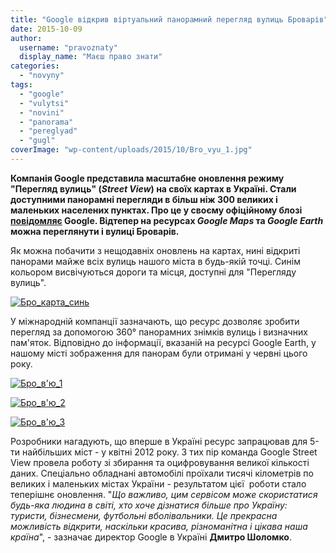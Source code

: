 ```yaml
---
title: "Google відкрив віртуальний панорамний перегляд вулиць Броварів"
date: 2015-10-09
author: 
  username: "pravoznaty"
  display_name: "Маєш право знати"
categories: 
  - "novyny"
tags: 
  - "google"
  - "vulytsi"
  - "novini"
  - "panorama"
  - "pereglyad"
  - "gugl"
coverImage: "wp-content/uploads/2015/10/Bro_vyu_1.jpg"
---
```


**Компанія Google представила масштабне оновлення режиму "Перегляд вулиць" (_Street View_) на своїх картах в Україні. Стали доступними панорамні перегляди в більш ніж 300 великих і маленьких населених пунктах. Про це у своєму офіційному блозі [повідомляє](https://google-ukraine-blog.blogspot.com/2015/10/street-view.html?m=1) Google. Відтепер на ресурсах _Google Maps_ та _Google Earth_ можна переглянути і вулиці Броварів.**

Як можна побачити з нещодавніх оновлень на картах, нині відкриті панорами майже всіх вулиць нашого міста в будь-якій точці. Синім кольором висвічуються дороги та місця, доступні для "Перегляду вулиць".

[![Бро_карта_синь](https://mpz.brovary.org/wp-content/uploads/2015/10/Bro_karta_syn.jpg)](https://mpz.brovary.org/wp-content/uploads/2015/10/Bro_karta_syn.jpg)

У міжнародній компанції зазначають, що ресурс дозволяє зробити перегляд за допомогою 360° панорамних знімків вулиць і визначних пам'яток. Відповідно до інформації, вказаній на ресурсі Google Earth, у нашому місті зображення для панорам були отримані у червні цього року.

[![Бро_в'ю_1](https://mpz.brovary.org/wp-content/uploads/2015/10/Bro_vyu_1.jpg)](https://mpz.brovary.org/wp-content/uploads/2015/10/Bro_vyu_1.jpg)

[![Бро_в'ю_2](https://mpz.brovary.org/wp-content/uploads/2015/10/Bro_vyu_2.jpg)](https://mpz.brovary.org/wp-content/uploads/2015/10/Bro_vyu_2.jpg)

[![Бро_в'ю_3](https://mpz.brovary.org/wp-content/uploads/2015/10/Bro_vyu_3.jpg)](https://mpz.brovary.org/wp-content/uploads/2015/10/Bro_vyu_3.jpg)

Розробники нагадують, що вперше в Україні ресурс запрацював для 5-ти найбільших міст - у квітні 2012 року. З тих пір команда Google Street View провела роботу зі збирання та оцифровування великої кількості даних. Спеціально обладнані автомобілі проїхали тисячі кілометрів по великих і маленьких містах України - результатом цієї  роботи стало теперішнє оновлення. "_Що важливо, цим сервісом може скористатися будь-яка людина в світі, хто хоче дізнатися більше про Україну: туристи, бізнесмени, футбольні вболівальники. Це прекрасна можливість відкрити, наскільки красива, різноманітна і цікава наша країна_", - зазначає директор Google в Україні **Дмитро Шоломко**.
